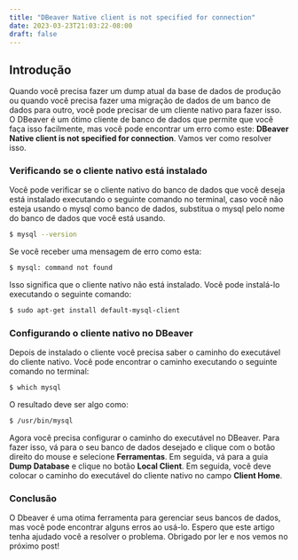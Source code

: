 ```yaml
---
title: "DBeaver Native client is not specified for connection"
date: 2023-03-23T21:03:22-08:00
draft: false
---
```

## Introdução

Quando você precisa fazer um dump atual da base de dados de produção ou quando você precisa fazer uma migração de dados de um banco de dados para outro, você pode precisar de um cliente nativo para fazer isso. O DBeaver é um ótimo cliente de banco de dados que permite que você faça isso facilmente, mas você pode encontrar um erro como este:
**DBeaver Native client is not specified for connection**. Vamos ver como resolver isso.

### Verificando se o cliente nativo está instalado

Você pode verificar se o cliente nativo do banco de dados que você deseja está instalado executando o seguinte comando no terminal, caso você não esteja usando o mysql como banco de dados, substitua o mysql pelo nome do banco de dados que você está usando.

```bash
$ mysql --version
```
Se você receber uma mensagem de erro como esta:
```bash
$ mysql: command not found
```
Isso significa que o cliente nativo não está instalado. Você pode instalá-lo executando o seguinte comando:

```bash
$ sudo apt-get install default-mysql-client
```

### Configurando o cliente nativo no DBeaver

Depois de instalado o cliente você precisa saber o caminho do executável do cliente nativo. Você pode encontrar o caminho executando o seguinte comando no terminal:

```bash
$ which mysql
```

O resultado deve ser algo como:

```bash
$ /usr/bin/mysql
```
Agora você precisa configurar o caminho do executável no DBeaver. Para fazer isso, vá para o seu banco de dados desejado e clique com o botão direito do mouse e selecione **Ferramentas**. Em seguida, vá para a guia **Dump Database** e clique no botão **Local Client**. Em seguida, você deve colocar o caminho do executável do cliente nativo no campo **Client Home**.

### Conclusão

O Dbeaver é uma otima ferramenta para gerenciar seus bancos de dados, mas você pode encontrar alguns erros ao usá-lo. Espero que este artigo tenha ajudado você a resolver o problema. Obrigado por ler e nos vemos no próximo post!
